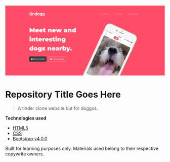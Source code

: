 <a href="https://jsebaltazar.github.io/tindog-clone/"><img src="https://github.com/jsebaltazar/tindog-clone/blob/master/images/screenshot.png" title="tindogg-clone" alt="tindogg-clone"></a>

# Repository Title Goes Here

> A tinder clone website but for doggos. 

**Technologies used**
- <a href="https://developer.mozilla.org/en-US/docs/Web/Guide/HTML/HTML5">HTML5</a>
- <a href="https://developer.mozilla.org/en-US/docs/Web/CSS"> CSS</a>
- <a href="https://getbootstrap.com/">Bootstrap v4.0.0</a>


Built for learning purposes only. Materials used belong to their respective copywrite owners.

